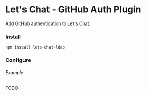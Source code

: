 # Let's Chat - GitHub Auth Plugin

Add GitHub authentication to [Let's Chat](http://sdelements.github.io/lets-chat/).

### Install

```
npm install lets-chat-ldap
```

### Configure

###### Example 
TODO
